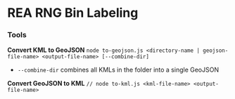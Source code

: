# REA RNG Bin Labeling

### Tools

**Convert KML to GeoJSON**
`node to-geojson.js <directory-name | geojson-file-name> <output-file-name> [--combine-dir]`
- `--combine-dir` combines all KMLs in the folder into a single GeoJSON

**Convert GeoJSON to KML**
`// node to-kml.js <kml-file-name> <output-file-name>`